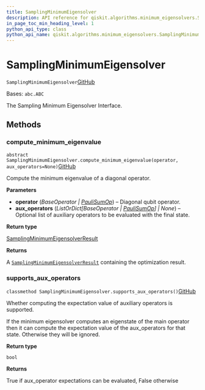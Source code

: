 ```yaml
---
title: SamplingMinimumEigensolver
description: API reference for qiskit.algorithms.minimum_eigensolvers.SamplingMinimumEigensolver
in_page_toc_min_heading_level: 1
python_api_type: class
python_api_name: qiskit.algorithms.minimum_eigensolvers.SamplingMinimumEigensolver
---
```


# SamplingMinimumEigensolver

<span id="qiskit.algorithms.minimum_eigensolvers.SamplingMinimumEigensolver" />

`SamplingMinimumEigensolver`[GitHub](https://github.com/qiskit/qiskit/tree/stable/0.41/qiskit/algorithms/minimum_eigensolvers/sampling_mes.py "view source code")

Bases: `abc.ABC`

The Sampling Minimum Eigensolver Interface.

## Methods

### compute\_minimum\_eigenvalue

<span id="qiskit.algorithms.minimum_eigensolvers.SamplingMinimumEigensolver.compute_minimum_eigenvalue" />

`abstract SamplingMinimumEigensolver.compute_minimum_eigenvalue(operator, aux_operators=None)`[GitHub](https://github.com/qiskit/qiskit/tree/stable/0.41/qiskit/algorithms/minimum_eigensolvers/sampling_mes.py "view source code")

Compute the minimum eigenvalue of a diagonal operator.

**Parameters**

*   **operator** (*BaseOperator |* [*PauliSumOp*](qiskit.opflow.primitive_ops.PauliSumOp "qiskit.opflow.primitive_ops.PauliSumOp")) – Diagonal qubit operator.
*   **aux\_operators** (*ListOrDict\[BaseOperator |* [*PauliSumOp*](qiskit.opflow.primitive_ops.PauliSumOp "qiskit.opflow.primitive_ops.PauliSumOp")*] | None*) – Optional list of auxiliary operators to be evaluated with the final state.

**Return type**

[SamplingMinimumEigensolverResult](qiskit.algorithms.minimum_eigensolvers.SamplingMinimumEigensolverResult "qiskit.algorithms.minimum_eigensolvers.SamplingMinimumEigensolverResult")

**Returns**

A [`SamplingMinimumEigensolverResult`](qiskit.algorithms.minimum_eigensolvers.SamplingMinimumEigensolverResult "qiskit.algorithms.minimum_eigensolvers.SamplingMinimumEigensolverResult") containing the optimization result.

### supports\_aux\_operators

<span id="qiskit.algorithms.minimum_eigensolvers.SamplingMinimumEigensolver.supports_aux_operators" />

`classmethod SamplingMinimumEigensolver.supports_aux_operators()`[GitHub](https://github.com/qiskit/qiskit/tree/stable/0.41/qiskit/algorithms/minimum_eigensolvers/sampling_mes.py "view source code")

Whether computing the expectation value of auxiliary operators is supported.

If the minimum eigensolver computes an eigenstate of the main operator then it can compute the expectation value of the aux\_operators for that state. Otherwise they will be ignored.

**Return type**

`bool`

**Returns**

True if aux\_operator expectations can be evaluated, False otherwise

